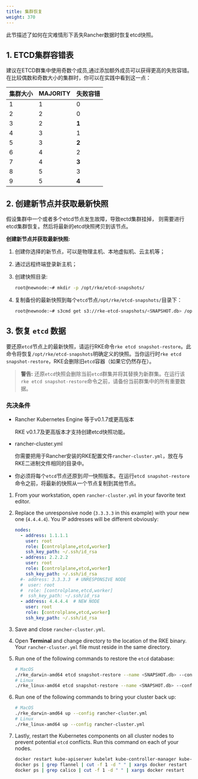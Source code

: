 ```yaml
---
title: 集群恢复
weight: 370
---
```


此节描述了如何在灾难情形下丢失Rancher数据时恢复etcd快照。

## 1. ETCD集群容错表

建议在ETCD群集中使用奇数个成员,通过添加额外成员可以获得更高的失败容错。在比较偶数和奇数大小的集群时，你可以在实践中看到这一点：

| 集群大小 | MAJORITY | 失败容错 |
| ------------ | -------- | ----------------- |
| 1            | 1        | 0                 |
| 2            | 2        | 0                 |
| 3            | 2        | **1**             |
| 4            | 3        | 1                 |
| 5            | 3        | **2**             |
| 6            | 4        | 2                 |
| 7            | 4        | **3**             |
| 8            | 5        | 3                 |
| 9            | 5        | **4**             |

## 2. 创建新节点并获取最新快照

假设集群中一个或者多个etcd节点发生故障，导致ectd集群挂掉， 则需要进行etcd集群恢复。然后将最新的etcd快照拷贝到该节点。

**创建新节点并获取最新快照:**

1. 创建你选择的新节点，可以是物理主机、本地虚拟机、云主机等；

2. 通过远程终端登录新主机；

3. 创建快照目录:

    ```bash
    root@newnode:~# mkdir -p /opt/rke/etcd-snapshots/
    ```

4. 复制备份的最新快照到每个`etcd`节点`/opt/rke/etcd-snapshots/`目录下：

    ```bash
    root@newnode:~# s3cmd get s3://rke-etcd-snapshots/<SNAPSHOT.db> /opt/rke/etcd-snapshots/<SNAPSHOT.db>
    ```

## 3. 恢复 `etcd` 数据

要还原`etcd`节点上的最新快照，请运行RKE命令`rke etcd snapshot-restore`。此命令将恢复`/opt/rke/etcd-snapshots`明确定义的快照。当你运行时`rke etcd snapshot-restore`，RKE会删除旧`etcd`容器（如果它仍然存在）。

>**警告:** 还原`etcd`快照会删除当前`etcd`群集并将其替换为新群集。在运行该`rke etcd snapshot-restore`命令之前，请备份当前群集中的所有重要数据。

### **先决条件**

- Rancher Kubernetes Engine 等于v0.1.7或更高版本

    RKE v0.1.7及更高版本才支持创建etcd快照功能。

- rancher-cluster.yml

    你需要把用于Rancher安装的RKE配置文件`rancher-cluster.yml`，放在与RKE二进制文件相同的目录中。

- 你必须将每个`etcd`节点还原到*同一*快照版本。在运行`etcd snapshot-restore`命令之前，将最新的快照从一个节点复制到其他节点。

1. From your workstation, open `rancher-cluster.yml` in your favorite text editor.

2. Replace the unresponsive node (`3.3.3.3` in this example) with your new one (`4.4.4.4`). You IP addresses will be different obviously:

    ```yaml
    nodes:
      - address: 1.1.1.1
        user: root
        role: [controlplane,etcd,worker]
        ssh_key_path: ~/.ssh/id_rsa
      - address: 2.2.2.2
        user: root
        role: [controlplane,etcd,worker]
        ssh_key_path: ~/.ssh/id_rsa
      #- address: 3.3.3.3  # UNRESPONSIVE NODE
      #  user: root
      #  role: [controlplane,etcd,worker]
      #  ssh_key_path: ~/.ssh/id_rsa
      - address: 4.4.4.4  # NEW NODE
        user: root
        role: [controlplane,etcd,worker]
        ssh_key_path: ~/.ssh/id_rsa
    ```

3. Save and close `rancher-cluster.yml`.

4. Open **Terminal** and change directory to the location of the RKE binary. Your `rancher-cluster.yml` file must reside in the same directory.

5. Run one of the following commands to restore the `etcd` database:

    ```bash
    # MacOS
    ./rke_darwin-amd64 etcd snapshot-restore --name <SNAPSHOT.db> --config rancher-cluster.yml
    # Linux
    ./rke_linux-amd64 etcd snapshot-restore --name <SNAPSHOT.db> --config rancher-cluster.yml
    ```

6. Run one of the following commands to bring your cluster back up:

    ```bash
    # MacOS
    ./rke_darwin-amd64 up --config rancher-cluster.yml
    # Linux
    ./rke_linux-amd64 up --config rancher-cluster.yml
    ```

7. Lastly, restart the Kubernetes components on all cluster nodes to prevent potential `etcd` conflicts. Run this command on each of your nodes.

    ```bash
    docker restart kube-apiserver kubelet kube-controller-manager kube-scheduler   kube-proxy
    docker ps | grep flannel | cut -f 1 -d " " | xargs docker restart
    docker ps | grep calico | cut -f 1 -d " " | xargs docker restart
    ```
